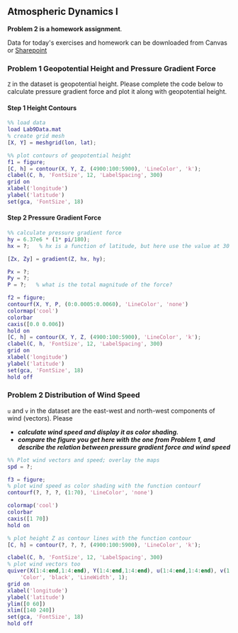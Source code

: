 ## Atmospheric Dynamics I

**Problem 2 is a homework assignment**. 

Data for today's exercises and homework can be downloaded from Canvas or 
[Sharepoint](https://gohkust-my.sharepoint.com/:u:/g/personal/shixm_ust_hk/EX8qpWmNIClFic5OzIdtQx4BKxOqla_o56CIg_e6M3YeWg?e=67f33u)

### Problem 1 Geopotential Height and Pressure Gradient Force

`Z` in the dataset is geopotential height. Please complete the code below to calculate pressure gradient force and plot it along with geopotential height.

#### Step 1 Height Contours
```matlab
%% load data
load Lab9Data.mat
% create grid mesh
[X, Y] = meshgrid(lon, lat);

%% plot contours of geopotential height
f1 = figure;
[C, h] = contour(X, Y, Z, (4900:100:5900), 'LineColor', 'k');
clabel(C, h, 'FontSize', 12, 'LabelSpacing', 300)
grid on
xlabel('longitude')
ylabel('latitude')
set(gca, 'FontSize', 18)
```

#### Step 2 Pressure Gradient Force
```matlab
%% calculate pressure gradient force
hy = 6.37e6 * (1* pi/180);
hx = ?;   % hx is a function of latitude, but here use the value at 30 degree north

[Zx, Zy] = gradient(Z, hx, hy);

Px = ?;
Py = ?;
P = ?;   % what is the total magnitude of the force?

f2 = figure;
contourf(X, Y, P, (0:0.0005:0.0060), 'LineColor', 'none')
colormap('cool')
colorbar
caxis([0.0 0.006])
hold on
[C, h] = contour(X, Y, Z, (4900:100:5900), 'LineColor', 'k');
clabel(C, h, 'FontSize', 12, 'LabelSpacing', 300)
grid on
xlabel('longitude')
ylabel('latitude')
set(gca, 'FontSize', 18)
hold off
```

### Problem 2 Distribution of Wind Speed

`u` and `v` in the dataset are the east-west and north-west components of wind (vectors). Please 
* _**calculate wind speed and display it as color shading.**_
* _**compare the figure you get here with the one from Problem 1, and describe the relation between pressure gradient force and wind speed**_

```matlab
%% Plot wind vectors and speed; overlay the maps
spd = ?;

f3 = figure;
% plot wind speed as color shading with the function contourf
contourf(?, ?, ?, (1:70), 'LineColor', 'none')

colormap('cool')
colorbar
caxis([1 70])
hold on

% plot height Z as contour lines with the function contour
[C, h] = contour(?, ?, ?, (4900:100:5900), 'LineColor', 'k');

clabel(C, h, 'FontSize', 12, 'LabelSpacing', 300)
% plot wind vectors too
quiver(X(1:4:end,1:4:end), Y(1:4:end,1:4:end), u(1:4:end,1:4:end), v(1:4:end, 1:4:end), ...
    'Color', 'black', 'LineWidth', 1);
grid on
xlabel('longitude')
ylabel('latitude')
ylim([0 60])
xlim([140 240])
set(gca, 'FontSize', 18)
hold off
```
